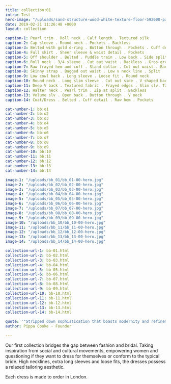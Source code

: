 ```yaml
---
title: collection:01
intro: Test
hero-image: "/uploads/sand-structure-wood-white-texture-floor-592000-pxhere.com.jpg"
date: 2019-02-21 11:26:48 +0000
layout: collection

caption-1: Pearl trim . Roll neck . Calf length . Textured silk
caption-2: Cap sleeve . Round neck . Pockets . Backless
caption-3: Belted with gold d-ring . Button through . Pockets . Cuff detail
caption-4: Full skirt . Sheer sleeve & waist detail . Pockets
caption-5: Off shoulder . Belted . Puddle train . Low back . Side split . Heavy crepe
caption-6: Roll neck . 3/4 sleeve . Cut out waist . Backless . Gros grain trim side split
caption-7: Raw frayed hem and cuff . Stand collar . Cut out waist . Backless
caption-8: Skinny strap . Bagged out waist . Low v neck line . Split
caption-9: Low cowl back . Long sleeve . Loose fit . Round neck
caption-10: Round neck . Long slim sleeve . Cut out side . V shaped back . Side split with zip
caption-11: Deep V back . Textured fabric . Frayed edges . Slim slv. Tailored
caption-12: Halter neck . Pearl trim . Zip at split . Backless 
caption-13: Volume slv . Open back . Button through . V neck 
caption-14: Coat/Dress . Belted . Cuff detail . Raw hem . Pockets 

cat-number-1: bb:o1
cat-number-2: bb:o2
cat-number-3: bb:o3
cat-number-4: bb:o4
cat-number-5: bb:o5
cat-number-6: bb:o6
cat-number-7: bb:o7
cat-number-8: bb:o8
cat-number-9: bb:o9
cat-number-10: bb:10
cat-number-11: bb:11
cat-number-12: bb:12
cat-number-13: bb:13
cat-number-14: bb:14

image-1: "/uploads/bb_01/bb_01-00-hero.jpg"
image-2: "/uploads/bb_02/bb_02-00-hero.jpg"
image-3: "/uploads/bb_03/bb_03-00-hero.jpg"
image-4: "/uploads/bb_04/bb_04-00-hero.jpg"
image-5: "/uploads/bb_05/bb_05-00-hero.jpg"
image-6: "/uploads/bb_06/bb_06-00-hero.jpg"
image-7: "/uploads/bb_07/bb_07-00-hero.jpg"
image-8: "/uploads/bb_08/bb_08-00-hero.jpg"
image-9: "/uploads/bb_09/bb_09-00-hero.jpg"
image-10: "/uploads/bb_10/bb_10-00-hero.jpg"
image-11: "/uploads/bb_11/bb_11-00-hero.jpg"
image-12: "/uploads/bb_12/bb_12-00-hero.jpg"
image-13: "/uploads/bb_13/bb_13-00-hero.jpg"
image-14: "/uploads/bb_14/bb_14-00-hero.jpg"

collection-url-1: bb-01.html
collection-url-2: bb-02.html
collection-url-3: bb-03.html
collection-url-4: bb-04.html
collection-url-5: bb-05.html
collection-url-6: bb-06.html
collection-url-7: bb-07.html
collection-url-8: bb-08.html
collection-url-9: bb-09.html
collection-url-10: bb-10.html
collection-url-11: bb-11.html
collection-url-12: bb-12.html
collection-url-13: bb-13.html
collection-url-14: bb-14.html

quote: '"Stripped down sophistication that boasts modernity and refinement. Characteristics which reflect our day to day wardrobes."'
author: Pippa Cooke - Founder

---
```

Our first collection bridges the gap between fashion and bridal. Taking inspiration from social and cultural movements, empowering women and questioning if they want to dress for themselves or conform to the typical bride.  High necklines, extra long sleeves and loose fits, the dresses possess a relaxed tailoring aesthetic.

Each dress is made to order in London.